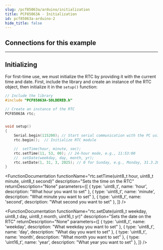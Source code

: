 ```yaml
---
slug: /pcf85063a/arduino/initialization
title: PCF85063A - Initialization
id: pcf85063a-arduino-2
hide_title: false
---
```


## Connections for this example

<CenteredImage src="/img/pcf85063a/connections.png" alt="connections"/>

---

## Initializing

For first-time use, we must initialize the RTC by providing it with the current time and date. First, include the library and create an instance of the RTC object, then initialize it in the `setup()` function:

```cpp
// Include the library
#include "PCF85063A-SOLDERED.h"

// Create an instance of the RTC
PCF85063A rtc; 


void setup()
{
    Serial.begin(115200); // Start serial communication with the PC using a baud rate of 115200
    rtc.begin();  // Initialize RTC module

    //  setTime(hour, minute, sec);
    rtc.setTime(11, 53, 00); // 24-hour mode, e.g., 11:53:00
    //  setDate(weekday, day, month, yr);
    rtc.setDate(1, 31, 3, 2025); // 0 for Sunday, e.g., Monday, 31.3.2025.
}
```

<FunctionDocumentation
  functionName="rtc.begin()"
  description="Initializes the RTC, setting up communication over I2C"
  returnDescription="None"
  parameters={[]}
/>

<FunctionDocumentation
  functionName="rtc.setTime(uint8_t hour, uint8_t minute, uint8_t second)"
  description="Sets the time on the RTC"
  returnDescription="None"
  parameters={[
  { type: 'uint8_t', name: 'hour', description: "What hour you want to set" },
  { type: 'uint8_t', name: 'minute', description: "What minute you want to set" },
  { type: 'uint8_t', name: 'second', description: "What second you want to set" },
  ]}
/>

<FunctionDocumentation
  functionName="rtc.setDate(uint8_t weekday, uint8_t day, uint8_t month, uint16_t yr)"
  description="Sets the date on the RTC"
  returnDescription="None"
  parameters={[
  { type: 'uint8_t', name: 'weekday', description: "What weekday you want to set" },
  { type: 'uint8_t', name: 'day', description: "What day you want to set" },
  { type: 'uint8_t', name: 'month', description: "What month you want to set" },
  { type: 'uint16_t', name: 'year', description: "What year you want to set" },
  ]}
/>